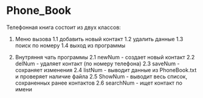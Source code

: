 # Phone_Book
Телефонная книга состоит из двух классов:
1. Меню вызова
   1.1 добавить новый контакт
   1.2 удалить данные
   1.3 поиск по номеру
   1.4 выход из программы
                 
2. Внутряння чать программы
   2.1 newNum - создает новый контакт
   2.2 delNum - удаляет контакт (по номеру телефона)
   2.3 saveNum - сохраняет изменения
   2.4 listNum - выводит данные из PhoneBook.txt и проверяет наличие файла
   2.5 ShowNum - выводит весь список, сохраненных ранее контактов
   2.6 searchNum - ищет контакт по имени
